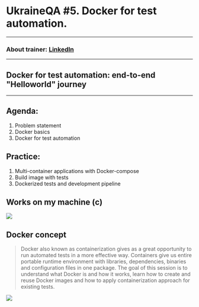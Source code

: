 # UkraineQA #5. Docker for test automation.
---
### About trainer: [LinkedIn](https://www.linkedin.com/in/oleksandr-metelytsia-7a443532)
---
## Docker for test automation: end-to-end "Helloworld" journey
---

Agenda:
---
1.	Problem statement
2.	Docker basics
3.	Docker for test automation

Practice:
----
1.  Multi-container applications with Docker-compose
2.  Build image with tests
3.  Dockerized tests and development pipeline

Works on my machine (с)
---
![](https://www.dropbox.com/s/mmd345a0uoj3lpy/works_on_my_machine.jpg)


Docker concept
---

> Docker also known as containerization gives as a great opportunity to run automated tests in a more effective way. Containers give us entire portable runtime environment with libraries, dependencies, binaries and configuration files in one package. The goal of this session is to understand what Docker is and how it works, learn how to create and reuse Docker images and how to apply containerization approach for existing tests.

![](https://www.docker.com/sites/default/files/Package%20software%40x2.png)
